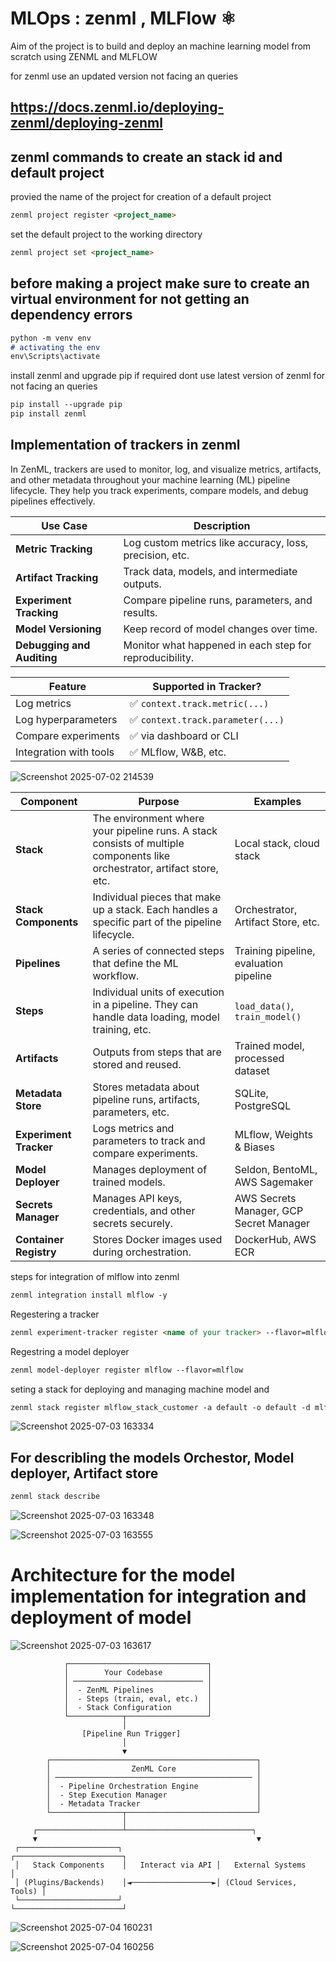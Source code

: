 # MLOps : zenml , MLFlow ⚛
 
Aim of the project is to build and deploy an machine learning model from scratch using ZENML and MLFLOW 

for zenml use an updated version not facing an queries
## https://docs.zenml.io/deploying-zenml/deploying-zenml






## zenml commands to create an stack id and default project

provied the name of the project for creation of a default project
```md
zenml project register <project_name>

```

set the default project to the working directory 
```md
zenml project set <project_name>

```

## before making a project make sure to create an virtual environment for not getting an dependency errors

```md
python -m venv env
# activating the env
env\Scripts\activate

```
install zenml and upgrade pip if required dont use latest version of zenml for not facing an queries
```md
pip install --upgrade pip
pip install zenml
```

## Implementation of trackers in zenml 

In ZenML, trackers are used to monitor, log, and visualize metrics, artifacts, and other metadata throughout your machine learning (ML) pipeline lifecycle. They help you track experiments, compare models, and debug pipelines effectively.



| Use Case                   | Description                                             |
| -------------------------- | ------------------------------------------------------- |
| **Metric Tracking**        | Log custom metrics like accuracy, loss, precision, etc. |
| **Artifact Tracking**      | Track data, models, and intermediate outputs.           |
| **Experiment Tracking**    | Compare pipeline runs, parameters, and results.         |
| **Model Versioning**       | Keep record of model changes over time.                 |
| **Debugging and Auditing** | Monitor what happened in each step for reproducibility. |

| Feature                | Supported in Tracker?            |
| ---------------------- | -------------------------------- |
| Log metrics            | ✅ `context.track.metric(...)`    |
| Log hyperparameters    | ✅ `context.track.parameter(...)` |
| Compare experiments    | ✅ via dashboard or CLI           |
| Integration with tools | ✅ MLflow, W\&B, etc.             |



![Screenshot 2025-07-02 214539](https://github.com/user-attachments/assets/766bb7ad-b3e9-426b-bac0-240c7d3353f9)

| Component              | Purpose                                                                                                                   | Examples                                |
| ---------------------- | ------------------------------------------------------------------------------------------------------------------------- | --------------------------------------- |
| **Stack**              | The environment where your pipeline runs. A stack consists of multiple components like orchestrator, artifact store, etc. | Local stack, cloud stack                |
| **Stack Components**   | Individual pieces that make up a stack. Each handles a specific part of the pipeline lifecycle.                           | Orchestrator, Artifact Store, etc.      |
| **Pipelines**          | A series of connected steps that define the ML workflow.                                                                  | Training pipeline, evaluation pipeline  |
| **Steps**              | Individual units of execution in a pipeline. They can handle data loading, model training, etc.                           | `load_data()`, `train_model()`          |
| **Artifacts**          | Outputs from steps that are stored and reused.                                                                            | Trained model, processed dataset        |
| **Metadata Store**     | Stores metadata about pipeline runs, artifacts, parameters, etc.                                                          | SQLite, PostgreSQL                      |
| **Experiment Tracker** | Logs metrics and parameters to track and compare experiments.                                                             | MLflow, Weights & Biases                |
| **Model Deployer**     | Manages deployment of trained models.                                                                                     | Seldon, BentoML, AWS Sagemaker          |
| **Secrets Manager**    | Manages API keys, credentials, and other secrets securely.                                                                | AWS Secrets Manager, GCP Secret Manager |
| **Container Registry** | Stores Docker images used during orchestration.                                                                           | DockerHub, AWS ECR                      |


steps for integration of mlflow into zenml 
```md
zenml integration install mlflow -y

```
Regestering  a tracker
```md
zenml experiment-tracker register <name of your tracker> --flavor=mlflow
```
Regestring a model deployer
```md
zenml model-deployer register mlflow --flavor=mlflow
```
seting a stack for deploying and managing machine model and 
```md
zenml stack register mlflow_stack_customer -a default -o default -d mlflow_customer -e mlflow_tracker --set
```



![Screenshot 2025-07-03 163334](https://github.com/user-attachments/assets/cd53591d-ca57-4f78-9d86-e5fe11292f07)

## For describling the models Orchestor, Model deployer, Artifact store
```md
zenml stack describe
```

![Screenshot 2025-07-03 163348](https://github.com/user-attachments/assets/f77a4db5-6fec-4dfa-8248-ba56fb5e541d)


![Screenshot 2025-07-03 163555](https://github.com/user-attachments/assets/72b0c93d-e8d8-4133-b68c-c44e5638a1c2)

# Architecture for the model implementation for integration and deployment of model 


![Screenshot 2025-07-03 163617](https://github.com/user-attachments/assets/fa995348-d174-4fe5-80d9-70adfc469fe1)



                ┌───────────────────────────────┐
                │        Your Codebase          │
                │ ───────────────────────────── │
                │  - ZenML Pipelines            │
                │  - Steps (train, eval, etc.)  │
                │  - Stack Configuration        │
                └────────────┬──────────────────┘
                             │
                    [Pipeline Run Trigger]
                             │
                             ▼
            ┌──────────────────────────────────────────────┐
            │                  ZenML Core                  │
            │ ──────────────────────────────────────────── │
            │  - Pipeline Orchestration Engine             │
            │  - Step Execution Manager                    │
            │  - Metadata Tracker                          │
            └────────────────┬─────────────────────────────┘
                             │
         ┌───────────────────┴────────────────────────────┐
         ▼                                                 ▼
     ┌──────────────────────┐                     ┌────────────────────────┐
     │   Stack Components    │   Interact via API │   External Systems      │
     │ (Plugins/Backends)    │◄──────────────────►│ (Cloud Services, Tools) │
     └──────────────────────┘                     └────────────────────────┘

![Screenshot 2025-07-04 160231](https://github.com/user-attachments/assets/9da40ad3-2cc6-42db-bb3e-ab59b14e47f2)

![Screenshot 2025-07-04 160256](https://github.com/user-attachments/assets/96a0ea5e-cc0c-41ab-8bc8-5c29448ae8b9)





